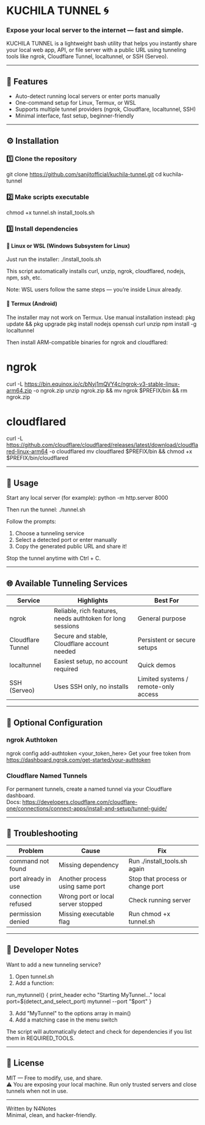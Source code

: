 # KUCHILA TUNNEL 🌀  
### Expose your local server to the internet — fast and simple.

KUCHILA TUNNEL is a lightweight bash utility that helps you instantly share your local web app, API, or file server with a public URL using tunneling tools like ngrok, Cloudflare Tunnel, localtunnel, or SSH (Serveo).

---

## 🧩 Features
- Auto-detect running local servers or enter ports manually  
- One-command setup for Linux, Termux, or WSL  
- Supports multiple tunnel providers (ngrok, Cloudflare, localtunnel, SSH)  
- Minimal interface, fast setup, beginner-friendly  

---

## ⚙️ Installation

### 1️⃣ Clone the repository
git clone https://github.com/sanjitofficial/kuchila-tunnel.git
cd kuchila-tunnel

### 2️⃣ Make scripts executable
chmod +x tunnel.sh install_tools.sh

### 3️⃣ Install dependencies

#### 🐧 Linux or WSL (Windows Subsystem for Linux)
Just run the installer:
./install_tools.sh

This script automatically installs curl, unzip, ngrok, cloudflared, nodejs, npm, ssh, etc.

Note: WSL users follow the same steps — you’re inside Linux already.

#### 📱 Termux (Android)
The installer may not work on Termux. Use manual installation instead:
pkg update && pkg upgrade
pkg install nodejs openssh curl unzip
npm install -g localtunnel

Then install ARM-compatible binaries for ngrok and cloudflared:
# ngrok
curl -L https://bin.equinox.io/c/bNyj1mQVY4c/ngrok-v3-stable-linux-arm64.zip -o ngrok.zip
unzip ngrok.zip && mv ngrok $PREFIX/bin && rm ngrok.zip

# cloudflared
curl -L https://github.com/cloudflare/cloudflared/releases/latest/download/cloudflared-linux-arm64 -o cloudflared
mv cloudflared $PREFIX/bin && chmod +x $PREFIX/bin/cloudflared

---

## 🚀 Usage
Start any local server (for example):
python -m http.server 8000

Then run the tunnel:
./tunnel.sh

Follow the prompts:
1. Choose a tunneling service  
2. Select a detected port or enter manually  
3. Copy the generated public URL and share it!  

Stop the tunnel anytime with Ctrl + C.

---

## 🌐 Available Tunneling Services

| Service | Highlights | Best For |
|----------|-------------|----------|
| ngrok | Reliable, rich features, needs authtoken for long sessions | General purpose |
| Cloudflare Tunnel | Secure and stable, Cloudflare account needed | Persistent or secure setups |
| localtunnel | Easiest setup, no account required | Quick demos |
| SSH (Serveo) | Uses SSH only, no installs | Limited systems / remote-only access |

---

## 🔑 Optional Configuration

### ngrok Authtoken
ngrok config add-authtoken <your_token_here>
Get your free token from https://dashboard.ngrok.com/get-started/your-authtoken

### Cloudflare Named Tunnels
For permanent tunnels, create a named tunnel via your Cloudflare dashboard.  
Docs: https://developers.cloudflare.com/cloudflare-one/connections/connect-apps/install-and-setup/tunnel-guide/

---

## 🧠 Troubleshooting

| Problem | Cause | Fix |
|----------|--------|-----|
| command not found | Missing dependency | Run ./install_tools.sh again |
| port already in use | Another process using same port | Stop that process or change port |
| connection refused | Wrong port or local server stopped | Check running server |
| permission denied | Missing executable flag | Run chmod +x tunnel.sh |

---

## 🧰 Developer Notes

Want to add a new tunneling service?

1. Open tunnel.sh  
2. Add a function:

run_mytunnel() {
    print_header
    echo "Starting MyTunnel..."
    local port=$(detect_and_select_port)
    mytunnel --port "$port"
}

3. Add "MyTunnel" to the options array in main()  
4. Add a matching case in the menu switch

The script will automatically detect and check for dependencies if you list them in REQUIRED_TOOLS.

---

## 🪪 License
MIT — Free to modify, use, and share.  
⚠️ You are exposing your local machine. Run only trusted servers and close tunnels when not in use.

---

Written by N4Notes  
Minimal, clean, and hacker-friendly.
